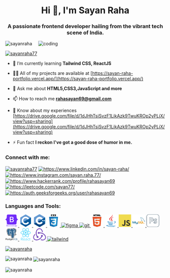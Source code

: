 
<h1 align="center">Hi 👋, I'm Sayan Raha</h1>
<h3 align="center">A passionate frontend developer hailing from the vibrant tech scene of India.</h3>
<img align="right" alt="coding" width="400"  src="https://user-images.githubusercontent.com/115187902/230700872-d5f44b85-56c7-4e27-80a4-6e2db901e60c.gif">
<p align="left"> <img src="https://komarev.com/ghpvc/?username=sayanraha&label=Profile%20views&color=0e75b6&style=flat" alt="sayanraha" /> </p>



<p align="left"> <a href="https://twitter.com/sayanraha77" target="blank"><img src="https://img.shields.io/twitter/follow/sayanraha77?logo=twitter&style=for-the-badge" alt="sayanraha77" /></a> </p>

- 🌱 I’m currently learning **Tailwind CSS, ReactJS**

- 👨‍💻 All of my projects are available at [https://sayan-raha-portfolio.vercel.app/](https://sayan-raha-portfolio.vercel.app/)

- 💬 Ask me about **HTML5,CSS3,JavaScript and more**

- 📫 How to reach me **rahasayan69@gmail.com**

- 📄 Know about my experiences [https://drive.google.com/file/d/1dJHhTsiSvzF1LikAzk9TwuKROp2yPLjX/view?usp=sharing](https://drive.google.com/file/d/1dJHhTsiSvzF1LikAzk9TwuKROp2yPLjX/view?usp=sharing)

- ⚡ Fun fact **I reckon I've got a good dose of humor in me.**

<h3 align="left">Connect with me:</h3>
<p align="left">
<a href="https://twitter.com/sayanraha77" target="blank"><img align="center" src="https://raw.githubusercontent.com/rahuldkjain/github-profile-readme-generator/master/src/images/icons/Social/twitter.svg" alt="sayanraha77" height="30" width="40" /></a>
<a href="https://linkedin.com/in/https://www.linkedin.com/in/sayan-raha/" target="blank"><img align="center" src="https://raw.githubusercontent.com/rahuldkjain/github-profile-readme-generator/master/src/images/icons/Social/linked-in-alt.svg" alt="https://www.linkedin.com/in/sayan-raha/" height="30" width="40" /></a>
<a href="https://instagram.com/https://www.instagram.com/sayan.raha.77/" target="blank"><img align="center" src="https://raw.githubusercontent.com/rahuldkjain/github-profile-readme-generator/master/src/images/icons/Social/instagram.svg" alt="https://www.instagram.com/sayan.raha.77/" height="30" width="40" /></a>
<a href="https://www.hackerrank.com/https://www.hackerrank.com/profile/rahasayan69" target="blank"><img align="center" src="https://raw.githubusercontent.com/rahuldkjain/github-profile-readme-generator/master/src/images/icons/Social/hackerrank.svg" alt="https://www.hackerrank.com/profile/rahasayan69" height="30" width="40" /></a>
<a href="https://www.leetcode.com/https://leetcode.com/sayan77/" target="blank"><img align="center" src="https://raw.githubusercontent.com/rahuldkjain/github-profile-readme-generator/master/src/images/icons/Social/leet-code.svg" alt="https://leetcode.com/sayan77/" height="30" width="40" /></a>
<a href="https://auth.geeksforgeeks.org/user/https://auth.geeksforgeeks.org/user/rahasayan69" target="blank"><img align="center" src="https://raw.githubusercontent.com/rahuldkjain/github-profile-readme-generator/master/src/images/icons/Social/geeks-for-geeks.svg" alt="https://auth.geeksforgeeks.org/user/rahasayan69" height="30" width="40" /></a>
</p>

<h3 align="left">Languages and Tools:</h3>
<p align="left"> <a href="https://getbootstrap.com" target="_blank" rel="noreferrer"> <img src="https://raw.githubusercontent.com/devicons/devicon/master/icons/bootstrap/bootstrap-plain-wordmark.svg" alt="bootstrap" width="40" height="40"/> </a> <a href="https://www.cprogramming.com/" target="_blank" rel="noreferrer"> <img src="https://raw.githubusercontent.com/devicons/devicon/master/icons/c/c-original.svg" alt="c" width="40" height="40"/> </a> <a href="https://www.w3schools.com/cpp/" target="_blank" rel="noreferrer"> <img src="https://raw.githubusercontent.com/devicons/devicon/master/icons/cplusplus/cplusplus-original.svg" alt="cplusplus" width="40" height="40"/> </a> <a href="https://www.w3schools.com/css/" target="_blank" rel="noreferrer"> <img src="https://raw.githubusercontent.com/devicons/devicon/master/icons/css3/css3-original-wordmark.svg" alt="css3" width="40" height="40"/> </a> <a href="https://www.figma.com/" target="_blank" rel="noreferrer"> <img src="https://www.vectorlogo.zone/logos/figma/figma-icon.svg" alt="figma" width="40" height="40"/> </a> <a href="https://git-scm.com/" target="_blank" rel="noreferrer"> <img src="https://www.vectorlogo.zone/logos/git-scm/git-scm-icon.svg" alt="git" width="40" height="40"/> </a> <a href="https://www.w3.org/html/" target="_blank" rel="noreferrer"> <img src="https://raw.githubusercontent.com/devicons/devicon/master/icons/html5/html5-original-wordmark.svg" alt="html5" width="40" height="40"/> </a> <a href="https://www.java.com" target="_blank" rel="noreferrer"> <img src="https://raw.githubusercontent.com/devicons/devicon/master/icons/java/java-original.svg" alt="java" width="40" height="40"/> </a> <a href="https://developer.mozilla.org/en-US/docs/Web/JavaScript" target="_blank" rel="noreferrer"> <img src="https://raw.githubusercontent.com/devicons/devicon/master/icons/javascript/javascript-original.svg" alt="javascript" width="40" height="40"/> </a> <a href="https://www.mysql.com/" target="_blank" rel="noreferrer"> <img src="https://raw.githubusercontent.com/devicons/devicon/master/icons/mysql/mysql-original-wordmark.svg" alt="mysql" width="40" height="40"/> </a> <a href="https://www.photoshop.com/en" target="_blank" rel="noreferrer"> <img src="https://raw.githubusercontent.com/devicons/devicon/master/icons/photoshop/photoshop-line.svg" alt="photoshop" width="40" height="40"/> </a> <a href="https://www.postgresql.org" target="_blank" rel="noreferrer"> <img src="https://raw.githubusercontent.com/devicons/devicon/master/icons/postgresql/postgresql-original-wordmark.svg" alt="postgresql" width="40" height="40"/> </a> <a href="https://reactjs.org/" target="_blank" rel="noreferrer"> <img src="https://raw.githubusercontent.com/devicons/devicon/master/icons/react/react-original-wordmark.svg" alt="react" width="40" height="40"/> </a> <a href="https://redux.js.org" target="_blank" rel="noreferrer"> <img src="https://raw.githubusercontent.com/devicons/devicon/master/icons/redux/redux-original.svg" alt="redux" width="40" height="40"/> </a> <a href="https://tailwindcss.com/" target="_blank" rel="noreferrer"> <img src="https://www.vectorlogo.zone/logos/tailwindcss/tailwindcss-icon.svg" alt="tailwind" width="40" height="40"/> </a> </p>

<p align="left"> <a href="https://github.com/ryo-ma/github-profile-trophy"><img src="https://github-profile-trophy.vercel.app/?username=sayanraha" alt="sayanraha" /></a> </p>
<p><img align="left" src="https://github-readme-stats.vercel.app/api/top-langs?username=sayanraha&show_icons=true&locale=en&layout=compact" alt="sayanraha" /></p>

<p>&nbsp;<img align="center" src="https://github-readme-stats.vercel.app/api?username=sayanraha&show_icons=true&locale=en" alt="sayanraha" /></p>

<p><img align="center" src="https://github-readme-streak-stats.herokuapp.com/?user=sayanraha&" alt="sayanraha" /></p>
